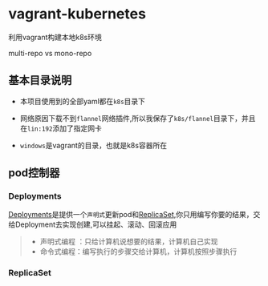 # vagrant-kubernetes

利用vagrant构建本地k8s环境

multi-repo vs mono-repo

## 基本目录说明

* 本项目使用到的全部yaml都在`k8s`目录下

* 网络原因下载不到`flannel`网络插件,所以我保存了`k8s/flannel`目录下，并且在`lin:192`添加了指定网卡

* `windows`是vagrant的目录，也就是k8s容器所在

## pod控制器

### Deployments
[Deployments](https://kubernetes.io/zh/docs/concepts/workloads/controllers/deployment)是提供一个`声明式`更新pod和[ReplicaSet](https://kubernetes.io/zh/docs/concepts/workloads/controllers/replicaset/),你只用编写你要的结果，交给Deployment去实现创建,可以挂起、滚动、回滚应用

> * 声明式编程 ：只给计算机说想要的结果，计算机自己实现
> * 命令式编程：编写执行的步骤交给计算机，计算机按照步骤执行

### ReplicaSet
